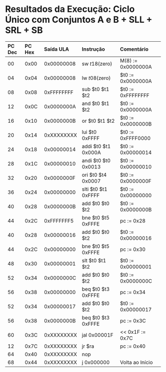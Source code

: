 # Resultados da Execução: Ciclo Único com Conjuntos A e B + SLL + SRL + SB

| PC Dec | PC Hex | Saída ULA  | Instrução           | Comentário         |
|:-------|:-------|:-----------|:--------------------|:-------------------|
| 00     | 0x00   | 0x00000008 | sw $t1 8($zero)     | M(8) := 0x0000000A |
| 04     | 0x04   | 0x00000008 | lw $t0 8($zero)     | $t0 := 0x0000000A  |
| 08     | 0x08   | 0xFFFFFFFF | sub $t0 $t1 $t2     | $t0 := 0xFFFFFFFF  |
| 12     | 0x0C   | 0x0000000A | and $t0 $t1 $t2     | $t0 := 0x0000000A  |
| 16     | 0x10   | 0x0000000B | or $t0 $t1 $t2      | $t0 := 0x0000000B  |
| 20     | 0x14   | 0xXXXXXXXX | lui $t0 0xFFFF      | $t0 := 0xFFFF0000  |
| 24     | 0x18   | 0x00000014 | addi $t0 $t1 0x000A | $t0 := 0x00000014  |
| 28     | 0x1C   | 0x00000010 | andi $t0 $t0 0x0013 | $t0 := 0x00000010  |
| 32     | 0x20   | 0x0000000F | ori $t0 $t4 0x0007  | $t0 := 0x0000000F  |
| 36     | 0x24   | 0x00000000 | slti $t0 $t1 0xFFFF | $t0 := 0x00000000  |
| 40     | 0x28   | 0x0000000B | add $t0 $t0 $t2     | $t0 := 0x0000000B  |
| 44     | 0x2C   | 0xFFFFFFF5 | bne $t0 $t5 0xFFFE  | pc := 0x28         |
| 40     | 0x28   | 0x00000016 | add $t0 $t0 $t2     | $t0 := 0x00000016  |
| 44     | 0x2C   | 0x00000000 | bne $t0 $t5 0xFFFE  | pc := 0x30         |
| 48     | 0x30   | 0x00000001 | slt $t0 $t1 $t2     | $t0 := 0x00000001  |
| 52     | 0x34   | 0x0000000C | add $t0 $t0 $t2     | $t0 := 0x0000000C  |
| 56     | 0x38   | 0x00000000 | beq $t0 $t3 0xFFFE  | pc := 0x34         |
| 52     | 0x34   | 0x00000017 | add $t0 $t0 $t2     | $t0 := 0x00000017  |
| 56     | 0x38   | 0x0000000B | beq $t0 $t3 0xFFFE  | pc := 0x3C         |
| 60     | 0x3C   | 0xXXXXXXXX | jal 0x00001F        | << 0x1F := 0x7C    |
| 12     | 0x7C   | 0xXXXXXXXX | jr $ra              | pc := 0x40         |
| 64     | 0x40   | 0xXXXXXXXX | nop                 |                    |
| 68     | 0x44   | 0xXXXXXXXX | j 0x000000          | Volta ao Início    |
